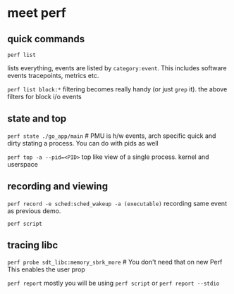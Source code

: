 # meet perf

## quick commands

`perf list`

lists everything, events are listed by `category:event`. This includes software events
tracepoints, metrics etc.


`perf list block:*`
filtering becomes really handy (or just `grep` it). the above filters for block i/o events

## state and top
`perf state ./go_app/main` # PMU is h/w events, arch specific
quick and dirty stating a process. You can do with pids as well


`perf top -a --pid=<PID>`
top like view of a single process. kernel and userspace


## recording and viewing
`perf record -e sched:sched_wakeup -a (executable)`
recording same event as previous demo. 

`perf script`

## tracing libc

`perf probe sdt_libc:memory_sbrk_more` # You don't need that on new Perf 
This enables the user prop

`perf report`
mostly you will be using `perf script` or `perf report --stdio`



